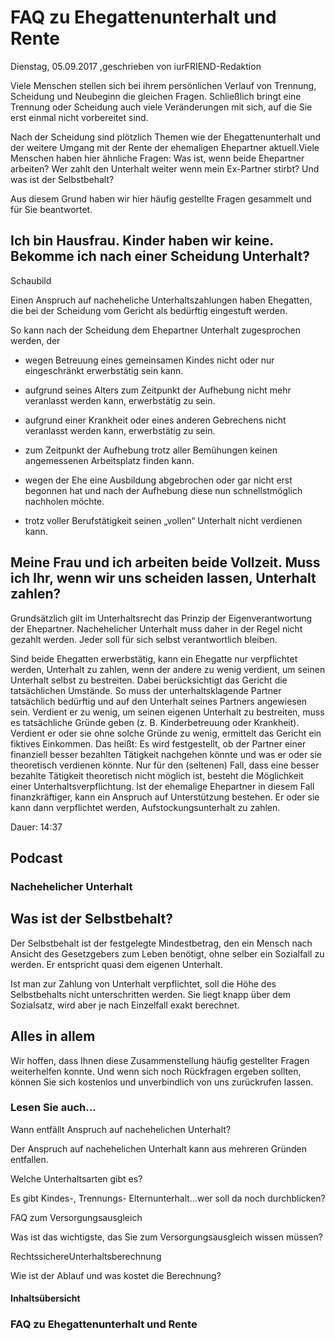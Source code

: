 # FAQ zu Ehegattenunterhalt und Rente

Dienstag, 05.09.2017 ,geschrieben von iurFRIEND-Redaktion

Viele Menschen stellen sich bei ihrem persönlichen Verlauf von Trennung, Scheidung und Neubeginn die gleichen Fragen. Schließlich bringt eine Trennung oder Scheidung auch viele Veränderungen mit sich, auf die Sie erst einmal nicht vorbereitet sind.

Nach der Scheidung sind plötzlich Themen wie der Ehegattenunterhalt und der weitere Umgang mit der Rente der ehemaligen Ehepartner aktuell.Viele Menschen haben hier ähnliche Fragen: Was ist, wenn beide Ehepartner arbeiten? Wer zahlt den Unterhalt weiter wenn mein Ex-Partner stirbt? Und was ist der Selbstbehalt?

Aus diesem Grund haben wir hier häufig gestellte Fragen gesammelt und für Sie beantwortet.

## Ich bin Hausfrau. Kinder haben wir keine. Bekomme ich nach einer Scheidung Unterhalt?

Schaubild

Einen Anspruch auf nacheheliche Unterhaltszahlungen haben Ehegatten, die bei der Scheidung vom Gericht als bedürftig eingestuft werden.

So kann nach der Scheidung dem Ehepartner Unterhalt zugesprochen werden, der

- wegen Betreuung eines gemeinsamen Kindes nicht oder nur eingeschränkt erwerbstätig sein kann.

- aufgrund seines Alters zum Zeitpunkt der Aufhebung nicht mehr veranlasst werden kann, erwerbstätig zu sein.

- aufgrund einer Krankheit oder eines anderen Gebrechens nicht veranlasst werden kann, erwerbstätig zu sein.

- zum Zeitpunkt der Aufhebung trotz aller Bemühungen keinen angemessenen Arbeitsplatz finden kann.

- wegen der Ehe eine Ausbildung abgebrochen oder gar nicht erst begonnen hat und nach der Aufhebung diese nun schnellstmöglich nachholen möchte.

- trotz voller Berufstätigkeit seinen „vollen“ Unterhalt nicht verdienen kann.

## Meine Frau und ich arbeiten beide Vollzeit. Muss ich Ihr, wenn wir uns scheiden lassen, Unterhalt zahlen?

Grundsätzlich gilt im Unterhaltsrecht das Prinzip der Eigenverantwortung der Ehepartner. Nachehelicher Unterhalt muss daher in der Regel nicht gezahlt werden. Jeder soll für sich selbst verantwortlich bleiben.

Sind beide Ehegatten erwerbstätig, kann ein Ehegatte nur verpflichtet werden, Unterhalt zu zahlen, wenn der andere zu wenig verdient, um seinen Unterhalt selbst zu bestreiten. Dabei berücksichtigt das Gericht die tatsächlichen Umstände. So muss der unterhaltsklagende Partner tatsächlich bedürftig und auf den Unterhalt seines Partners angewiesen sein. Verdient er zu wenig, um seinen eigenen Unterhalt zu bestreiten, muss es tatsächliche Gründe geben (z. B. Kinderbetreuung oder Krankheit). Verdient er oder sie ohne solche Gründe zu wenig, ermittelt das Gericht ein fiktives Einkommen. Das heißt: Es wird festgestellt, ob der Partner einer finanziell besser bezahlten Tätigkeit nachgehen könnte und was er oder sie theoretisch verdienen könnte. Nur für den (seltenen) Fall, dass eine besser bezahlte Tätigkeit theoretisch nicht möglich ist, besteht die Möglichkeit einer Unterhaltsverpflichtung. Ist der ehemalige Ehepartner in diesem Fall finanzkräftiger, kann ein Anspruch auf Unterstützung bestehen. Er oder sie kann dann verpflichtet werden, Aufstockungsunterhalt zu zahlen.

Dauer: 14:37

## Podcast

### Nachehelicher Unterhalt

## Was ist der Selbstbehalt?

Der Selbstbehalt ist der festgelegte Mindestbetrag, den ein Mensch nach Ansicht des Gesetzgebers zum Leben benötigt, ohne selber ein Sozialfall zu werden. Er entspricht quasi dem eigenen Unterhalt.

Ist man zur Zahlung von Unterhalt verpflichtet, soll die Höhe des Selbstbehalts nicht unterschritten werden. Sie liegt knapp über dem Sozialsatz, wird aber je nach Einzelfall exakt berechnet.

## Alles in allem

Wir hoffen, dass Ihnen diese Zusammenstellung häufig gestellter Fragen weiterhelfen konnte. Und wenn sich noch Rückfragen ergeben sollten, können Sie sich kostenlos und unverbindlich von uns zurückrufen lassen.

### Lesen Sie auch...

Wann entfällt Anspruch auf nachehelichen Unterhalt?

Der Anspruch auf nachehelichen Unterhalt kann aus mehreren Gründen entfallen.

Welche Unterhaltsarten gibt es?

Es gibt Kindes-, Trennungs- Elternunterhalt…wer soll da noch durchblicken?

FAQ zum Versorgungsausgleich

Was ist das wichtigste, das Sie zum Versorgungsausgleich wissen müssen?

RechtssichereUnterhaltsberechnung

Wie ist der Ablauf und was kostet die Berechnung?

#### Inhaltsübersicht

### FAQ zu Ehegattenunterhalt und Rente